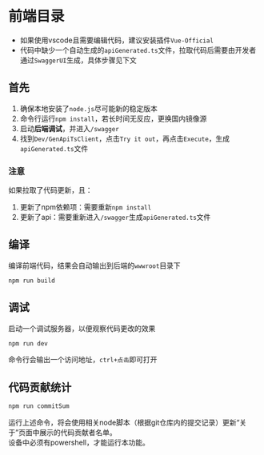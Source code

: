 # 前端目录
- 如果使用vscode且需要编辑代码，建议安装插件`Vue-Official`
- 代码中缺少一个自动生成的`apiGenerated.ts`文件，拉取代码后需要由开发者通过`SwaggerUI`生成，具体步骤见下文

## 首先
1. 确保本地安装了`node.js`尽可能新的稳定版本
2. 命令行运行`npm install`，若长时间无反应，更换国内镜像源
3. 启动**后端调试**，并进入`/swagger`
4. 找到`Dev/GenApiTsClient`，点击`Try it out`，再点击`Execute`，生成`apiGenerated.ts`文件

### 注意
如果拉取了代码更新，且：
1. 更新了npm依赖项：需要重新`npm install`
2. 更新了api：需要重新进入`/swagger`生成`apiGenerated.ts`文件

## 编译
编译前端代码，结果会自动输出到后端的`wwwroot`目录下
```bash
npm run build
```

## 调试
启动一个调试服务器，以便观察代码更改的效果
```bash
npm run dev
```
命令行会输出一个访问地址，`ctrl+点击`即可打开

## 代码贡献统计
```sh
npm run commitSum
```
运行上述命令，将会使用相关node脚本（根据git仓库内的提交记录）更新“关于”页面中展示的代码贡献者名单。  
设备中必须有powershell，才能运行本功能。